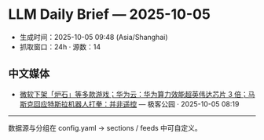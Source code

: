 # LLM Daily Brief — 2025-10-05

- 生成时间：2025-10-05 09:48 (Asia/Shanghai)
- 抓取窗口：24h · 源数：14


## 中文媒体

- [微软下架「炉石」等多款游戏；华为云：华为算力效能超英伟达芯片 3 倍；马斯克回应特斯拉机器人打拳：并非遥控](http://www.geekpark.net/news/354772) — 极客公园 · 2025-10-05 08:19

---
数据源与分组在 config.yaml → sections / feeds 中可自定义。